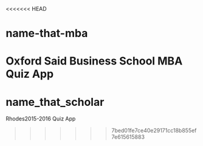<<<<<<< HEAD
# name-that-mba
Oxford Said Business School MBA Quiz App
=======
# name_that_scholar
Rhodes2015-2016 Quiz App
>>>>>>> 7bed01fe7ce40e29171cc18b855ef7e615615883
